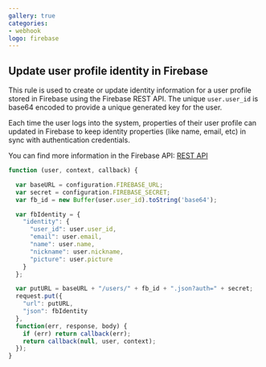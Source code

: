 ```yaml
---
gallery: true
categories:
- webhook
logo: firebase
---
```

## Update user profile identity in Firebase

This rule is used to create or update identity information for a user profile
stored in Firebase using the Firebase REST API. The unique `user.user_id` is
base64 encoded to provide a unique generated key for the user.

Each time the user logs into the system, properties of their user
profile can updated in Firebase to keep identity properties (like
name, email, etc) in sync with authentication credentials.

You can find more information in the Firebase API: [REST API](https://www.firebase.com/docs/rest-api.html)

```js
function (user, context, callback) {

  var baseURL = configuration.FIREBASE_URL;
  var secret = configuration.FIREBASE_SECRET;
  var fb_id = new Buffer(user.user_id).toString('base64');

  var fbIdentity = {
    "identity": {
      "user_id": user.user_id,
      "email": user.email,
      "name": user.name,
      "nickname": user.nickname,
      "picture": user.picture
    }
  };

  var putURL = baseURL + "/users/" + fb_id + ".json?auth=" + secret;
  request.put({
    "url": putURL,
    "json": fbIdentity
  },
  function(err, response, body) {
    if (err) return callback(err);
    return callback(null, user, context);
  });
}
```
